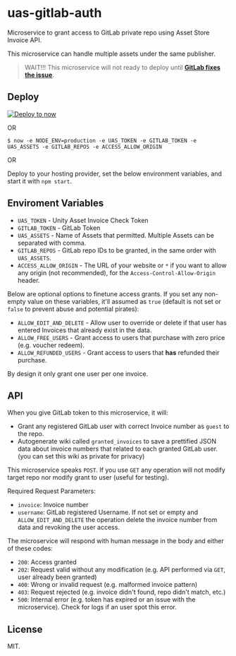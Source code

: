 # uas-gitlab-auth

Microservice to grant access to GitLab private repo using Asset Store Invoice API.

This microservice can handle multiple assets under the same publisher.

> WAIT!!! This microservice will not ready to deploy until **[GitLab fixes the issue](https://gitlab.com/gitlab-org/gitlab-ce/issues/44472)**.

## Deploy

[![Deploy to now](https://deploy.now.sh/static/button.svg)](https://deploy.now.sh/?repo=https://github.com/willnode/uas-gitlab-auth&env=UAS_TOKEN&env=GITLAB_TOKEN&env=UAS_ASSETS&env=GITLAB_REPOS&env=ACCESS_ALLOW_ORIGIN)

OR

```
$ now -e NODE_ENV=production -e UAS_TOKEN -e GITLAB_TOKEN -e UAS_ASSETS -e GITLAB_REPOS -e ACCESS_ALLOW_ORIGIN
```

OR

Deploy to your hosting provider, set the below environment variables, and start it with `npm start`.

## Enviroment Variables

- `UAS_TOKEN` - Unity Asset Invoice Check Token
- `GITLAB_TOKEN` - GitLab Token
- `UAS_ASSETS` - Name of Assets that permitted. Multiple Assets can be separated with comma.
- `GITLAB_REPOS` - GitLab repo IDs to be granted, in the same order with `UAS_ASSETS`.
- `ACCESS_ALLOW_ORIGIN` - The URL of your website or `*` if you want to allow any origin (not recommended), for the `Access-Control-Allow-Origin` header.

Below are optional options to finetune access grants. If you set any non-empty value on these variables, it'll assumed as `true` (default is not set or `false` to prevent abuse and potential pirates):

- `ALLOW_EDIT_AND_DELETE` - Allow user to override or delete if that user has entered Invoices that already exist in the data.
- `ALLOW_FREE_USERS` - Grant access to users that purchase with zero price (e.g. voucher redeem).
- `ALLOW_REFUNDED_USERS` - Grant access to users that **has** refunded their purchase.

By design it only grant one user per one invoice.

## API

When you give GitLab token to this microservice, it will:

+ Grant any registered GitLab user with correct Invoice number as `guest` to the repo.
+ Autogenerate wiki called `granted_invoices` to save a prettified JSON data about invoice numbers that related to each granted GitLab user. (you can set this wiki as private for privacy)

This microservice speaks `POST`. If you use `GET` any operation will not modify target repo nor modify grant to user (useful for testing).

Required Request Parameters:

- `invoice`: Invoice number
- `username`: GitLab registered Username. If not set or empty and `ALLOW_EDIT_AND_DELETE` the operation delete the invoice number from data and revoking the user access.

The microservice will respond with human message in the body and either of these codes:

- `200`: Access granted
- `202`: Request valid without any modification (e.g. API performed via `GET`, user already been granted)
- `400`: Wrong or invalid request (e.g. malformed invoice pattern)
- `403`: Request rejected (e.g. invoice didn't found, repo didn't match, etc.)
- `500`: Internal error (e.g. token has expired or an issue with the microservice). Check for logs if an user spot this error.

## License

MIT.
